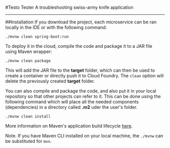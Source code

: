 #Testo Tester
A troubleshooting swiss-army knife application

---

##Installation
If you download the project, each microservice can be ran locally in the IDE or with the following command:
```
./mvnw clean spring-boot:run
```

To deploy it in the cloud, compile the code and package it to a JAR file using Maven wrapper:
```
./mvnw clean package
```
This will add the JAR file to the **target** folder, which can then be used to create a container or directly push it to Cloud Foundry. The `clean` option will delete the previously created **target** folder.

You can also compile and package the code, and also put it in your local repository so that other projects can refer to it. This can be done using the following command which will place all the needed components (dependencies) in a directory called **.m2** uder the user's folder.
```
./mvnw clean install
```
More information on Maven's application build lifecycle [here](https://maven.apache.org/guides/introduction/introduction-to-the-lifecycle.html).

Note. If you have Maven CLI installed on your local machine, the `./mvnw` can be substituted for `mvn`.
